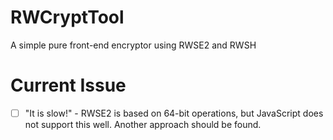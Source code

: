# RWCryptTool

A simple pure front-end encryptor using RWSE2 and RWSH

# Current Issue

- [ ] "It is slow!" - RWSE2 is based on 64-bit operations, but JavaScript does not support this well. Another approach should be found.
